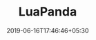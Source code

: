 ---
title: "LuaPanda"
date: 2019-06-16T17:46:46+05:30
type: "organisations"
org_name: "Tencent"
repo_desc: "Pandora Lua Debugger for VS Code"
repo_link: https://github.com/Tencent/LuaPanda


---